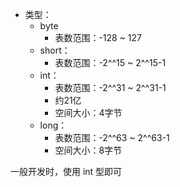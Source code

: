* 类型：
  * byte
    * 表数范围：-128 ~ 127
  * short：
    * 表数范围：-2^^15 ~ 2^^15-1
  * int：
    * 表数范围：-2^^31 ~ 2^^31-1
    * 约21亿
    * 空间大小：4字节
  * long：
    * 表数范围：-2^^63 ~ 2^^63-1
    * 空间大小：8字节

一般开发时，使用 int 型即可